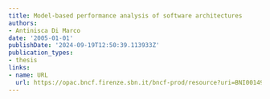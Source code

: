 ```yaml
---
title: Model-based performance analysis of software architectures
authors:
- Antinisca Di Marco
date: '2005-01-01'
publishDate: '2024-09-19T12:50:39.113933Z'
publication_types:
- thesis
links:
- name: URL
  url: https://opac.bncf.firenze.sbn.it/bncf-prod/resource?uri=BNI0014912
---
```

